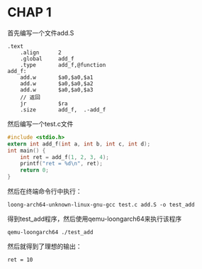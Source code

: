 # CHAP 1

首先编写一个文件add.S

```assembly
.text
    .align      2
    .global     add_f
    .type       add_f,@function
add_f:
    add.w       $a0,$a0,$a1
    add.w       $a0,$a0,$a2
    add.w       $a0,$a0,$a3
    // 返回
    jr          $ra
    .size       add_f,  .-add_f
```

然后编写一个test.c文件

```c
#include <stdio.h>
extern int add_f(int a, int b, int c, int d);
int main() {
    int ret = add_f(1, 2, 3, 4);
    printf("ret = %d\n", ret);
    return 0;
}
```

然后在终端命令行中执行：

```shell
loong-arch64-unknown-linux-gnu-gcc test.c add.S -o test_add
```

得到test_add程序，然后使用qemu-loongarch64来执行该程序

```shell
qemu-loongarch64 ./test_add
```

然后就得到了理想的输出：

```shell
ret = 10
```
